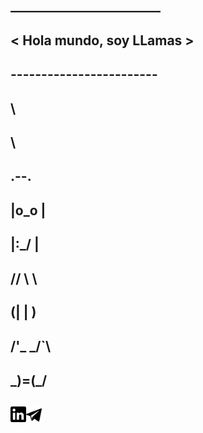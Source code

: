 ##  ________________________
## < Hola mundo, soy LLamas >
##  ------------------------
##    \
##     \
##         .--.
##        |o_o |
##        |:_/ |
##       //   \ \
##      (|     | )
##     /'\_   _/`\
##     \___)=(___/
## 

<a href="https://www.linkedin.com/in/jos%C3%A9-manuel-llamas-mu%C3%B1oz-babb62138/"><img align="left" alt="Linkedin" width="25px" src="./img/linkedin.png" /></a>
<a href="https://t.me/Fib0nacci"><img align="left" alt="Telegram" width="25px" src="./img/telegram.png" /></a>